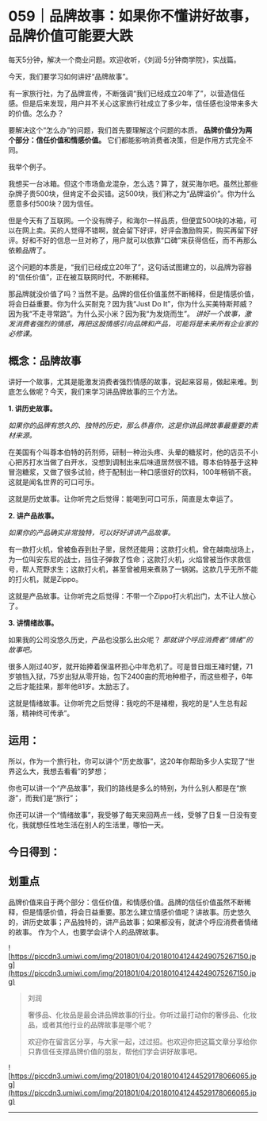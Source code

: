 # 059｜品牌故事：如果你不懂讲好故事，品牌价值可能要大跌

每天5分钟，解决一个商业问题。欢迎收听，《刘润·5分钟商学院》，实战篇。

今天，我们要学习如何讲好“品牌故事”。

有一家旅行社，为了品牌宣传，不断强调“我们已经成立20年了”，以营造信任感。但是后来发现，用户并不关心这家旅行社成立了多少年，信任感也没带来多大的价值。怎么办？

要解决这个“怎么办”的问题，我们首先要理解这个问题的本质。 **品牌价值分为两个部分：信任价值和情感价值。** 它们都能影响消费者决策，但是作用方式完全不同。

我举个例子。

我想买一台冰箱。但这个市场鱼龙混杂，怎么选？算了，就买海尔吧。虽然比那些杂牌子贵500块，但肯定不会买错。这500块，我们称之为“品牌溢价”。你为什么愿意多付500块？因为信任。

但是今天有了互联网。一个没有牌子，和海尔一样品质，但便宜500块的冰箱，可以在网上卖。买的人觉得不错啊，就会留下好评，好评会激励购买，购买再留下好评。好和不好的信息一旦对称了，用户就可以依靠“口碑”来获得信任，而不再那么依赖品牌了。

这个问题的本质是，“我们已经成立20年了”，这句话试图建立的，以品牌为容器的“信任价值”，正在被互联网时代，不断稀释。

那品牌就没价值了吗？当然不是。品牌的信任价值虽然不断稀释，但是情感价值，将会日益重要。你为什么买耐克？因为我“Just Do It”，你为什么买美特斯邦威？因为我“不走寻常路”。为什么买小米？因为我“为发烧而生”。 *讲好一个故事，激发消费者强烈的情感，再把这股情感引向品牌和产品，可能将是未来所有企业家的必修课。*

## 概念：品牌故事

讲好一个故事，尤其是能激发消费者强烈情感的故事，说起来容易，做起来难。到底怎么做呢？今天，我们来学习讲品牌故事的三个方法。

 **1. 讲历史故事。**

 *如果你的品牌有悠久的、独特的历史，那么恭喜你，这是你讲品牌故事最重要的素材来源。*

在美国有个叫尊本伯特的药剂师，研制一种治头疼、头晕的糖浆时，他的店员不小心把苏打水当做了白开水，没想到调制出来后味道居然很不错。尊本伯特基于这种冒泡糖浆，又做了很多试验，终于配制出一种口感很好的饮料，100年畅销不衰。这就是闻名世界的可口可乐。

这就是历史故事。让你听完之后觉得：能喝到可口可乐，简直是太幸运了。

 **2. 讲产品故事。**

 *如果你的产品确实非常独特，可以好好讲讲产品故事。*

有一款打火机，曾被鱼吞到肚子里，居然还能用；这款打火机，曾在越南战场上，为一位叫安东尼的战士，挡住子弹救了性命；这款打火机，火焰曾被当作求救信号，帮人荒野求生；这款打火机，甚至曾被用来煮熟了一锅粥。这款几乎无所不能的打火机，就是Zippo。

这就是产品故事。让你听完之后觉得：不带一个Zippo打火机出门，太不让人放心了。 

 **3. 讲情绪故事。**

如果我的公司没悠久历史，产品也没那么出众呢？ *那就讲个呼应消费者“情绪”的故事吧。*

很多人刚过40岁，就开始捧着保温杯担心中年危机了。可是昔日烟王褚时健，71岁锒铛入狱，75岁出狱从零开始，包下2400亩的荒地种橙子，而这些橙子，6年之后才能挂果，那年他81岁。太励志了。

这就是情绪故事。让你听完之后觉得：我吃的不是褚橙，我吃的是“人生总有起落，精神终可传承”。

## 运用：

所以，作为一个旅行社，你可以讲个“历史故事”，这20年你帮助多少人实现了“世界这么大，我想去看看”的梦想；

你也可以讲一个“产品故事”，我们的路线是多么的特别，为什么别人都是在“旅游”，而我们是“旅行”；

你还可以讲一个“情绪故事”，我受够了每天来回两点一线，受够了日复一日没有变化，我就想任性地生活在别人的生活里，哪怕一天。

## 今日得到：

## 划重点

品牌价值来自于两个部分：信任价值，和情感价值。品牌的信任价值虽然不断稀释，但是情感价值，将会日益重要。那怎么建立情感价值呢？讲故事。历史悠久的，讲历史故事；产品独特的，讲产品故事；如果都没有，就讲个呼应消费者情绪的故事。
作为个人，也要学会讲个人的品牌故事。

![https://piccdn3.umiwi.com/img/201801/04/201801041244249075267150.jpg](https://piccdn3.umiwi.com/img/201801/04/201801041244249075267150.jpg)

> 刘润
> 
> 奢侈品、化妆品是最会讲品牌故事的行业。你听过最打动你的奢侈品、化妆品，或者其他行业的品牌故事是哪个呢？
> 
> 欢迎你在留言区分享，与大家一起，过过招。也欢迎你把这篇文章分享给你只靠信任支撑品牌价值的朋友，帮他们学会讲好故事吧。

![https://piccdn3.umiwi.com/img/201801/04/201801041244529178066065.jpg](https://piccdn3.umiwi.com/img/201801/04/201801041244529178066065.jpg)

---
